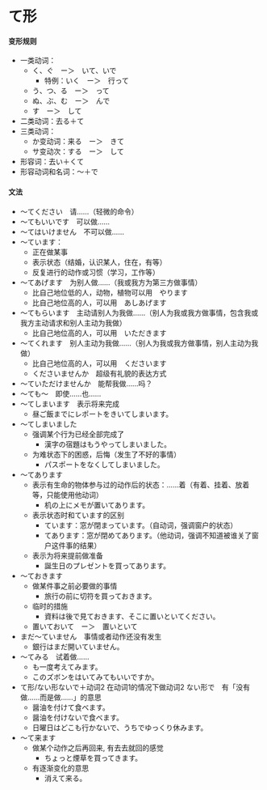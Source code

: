 # て形
#### 变形规则
- 一类动词：
    - く、ぐ　ー＞　いて、いで
        - 特例：いく　ー＞　行って
    - う、つ、る　ー＞　って
    - ぬ、ぶ、む　ー＞　んで
    - す　ー＞　して
- 二类动词：去る＋て
- 三类动词：
    - か变动词：来る　ー＞　きて
    - サ变动次：する　ー＞　して
- 形容词：去い＋くて
- 形容动词和名词：～＋で
#### 文法
- ～てください　请……（轻微的命令）
- ～てもいいです　可以做……
- ～てはいけません　不可以做……
- ～ています：
    - 正在做某事
    - 表示状态（结婚，认识某人，住在，有等）
    - 反复进行的动作或习惯（学习，工作等）
- ～てあげます　为别人做……（我或我方为第三方做事情）
    - 比自己地位低的人，动物，植物可以用　やります
    - 比自己地位高的人，可以用　あしあげます
- ～てもらいます　主动请别人为我做……（别人为我或我方做事情，包含我或我方主动请求和别人主动为我做）
    - 比自己地位高的人，可以用　いただきます
- ～てくれます　别人主动为我做……（别人为我或我方做事情，别人主动为我做）
    - 比自己地位高的人，可以用　くださいます
    - くださいませんか　超级有礼貌的表达方式
- ～ていただけませんか　能帮我做……吗？
- ～ても～　即使……也……
- ～てしまいます　表示将来完成
    - 昼ご飯までにレポートをきいてしまいます。
- ～てしまいました
    - 强调某个行为已经全部完成了
        - 漢字の宿題はもうやってしまいました。
    - 为难状态下的困惑，后悔（发生了不好的事情）
        - パスポートをなくしてしまいました。
- ～てあります
    - 表示有生命的物体参与过的动作后的状态：……着（有着、挂着、放着等，只能使用他动词）
        - 机の上にメモが置いてあります。
    - 表示状态时和ています的区别
        - ています：窓が閉まっています。（自动词，强调窗户的状态）
        - てあります：窓が閉めてあります。（他动词，强调不知道被谁关了窗户这件事的结果）
    - 表示为将来提前做准备
        - 誕生日のプレゼントを買ってあります。
- ～ておきます
    - 做某件事之前必要做的事情
        - 旅行の前に切符を買っておきます。
    - 临时的措施
        - 資料は後で見ておきます、そこに置いといてください。
    - 置いておいて　ー＞　置いといて
- まだ～ていません　事情或者动作还没有发生
    - 銀行はまだ開いていません。
- ～てみる　试着做……
    - も一度考えてみます。
    - このズボンをはいてみてもいいですか。
- て形/ない形ないで＋动词2  在动词1的情况下做动词2 ない形で　有「没有做……而是做……」的意思
    - 醤油を付けて食べます。
    - 醤油を付けないで食べます。
    - 日曜日はどこも行かないで、うちでゆっくり休みます。
- ～て来ます
    - 做某个动作之后再回来, 有去去就回的感觉
        - ちょっと煙草を買ってきます。
    - 有逐渐变化的意思
        - 消えて来る。